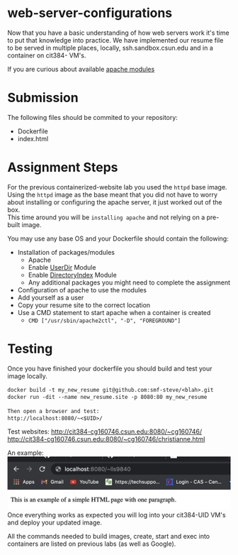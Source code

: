 # web-server-configurations

Now that you have a basic understanding of how web servers work it's time to put that knowledge into practice. We have implemented our resume file to be served in multiple places, locally, ssh.sandbox.csun.edu and in a container on cit384-<UID> VM's.  

If you are curious about available [apache modules](https://httpd.apache.org/docs/2.4/mod/)


# Submission
The following files should be commited to your repository:
 - Dockerfile
 - index.html

# Assignment Steps
For the previous containerized-website lab you used the `httpd` base image. Using the `httpd` image as the base meant that you did not have to worry about installing or configuring the apache server, it just worked out of the box.  
This time around you will be `installing apache` and not relying on a pre-built image. 

You may use any base OS and your Dockerfile should contain the following: 
 - Installation of packages/modules
   - Apache
   - Enable [UserDir](https://httpd.apache.org/docs/2.4/howto/public_html.html) Module
   - Enable [DirectoryIndex](https://httpd.apache.org/docs/2.4/mod/mod_dir.html) Module
   - Any additional packages you might need to complete the assignment
 - Configuration of apache to use the modules
 - Add yourself as a user
 - Copy your resume site to the correct location
 - Use a CMD statement to start apache when a container is created
   - `CMD ["/usr/sbin/apache2ctl", "-D", "FOREGROUND"]`


# Testing
Once you have finished your dockerfile you should build and test your image locally.   
```
docker build -t my_new_resume git@github.com:smf-steve/<blah>.git 
docker run -dit --name new_resume.site -p 8080:80 my_new_resume 

Then open a browser and test:  
http://localhost:8080/~<$UID>/   
```
Test websites: 
http://cit384-cg160746.csun.edu:8080/~cg160746/
http://cit384-cg160746.csun.edu:8080/~cg160746/christianne.html

An example:
![localhost example](assets/Apache-Example.png)
Once everything works as expected you will log into your cit384-UID VM's and deploy your updated image. 

All the commands needed to build images, create, start and exec into containers are listed on previous labs (as well as Google). 
